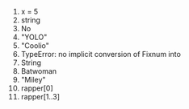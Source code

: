<ol>

<li>x = 5</li>
<li>string</li>
<li>No</li>
<li>"YOLO"</li>
<li>"Coolio"</li>
<li>TypeError: no implicit conversion of Fixnum into</li> <li>String</li>
<li>Batwoman</li>
<li>"Miley"</li>
<li>rapper[0]</li>
<li>rapper[1..3]</li>

</ol>